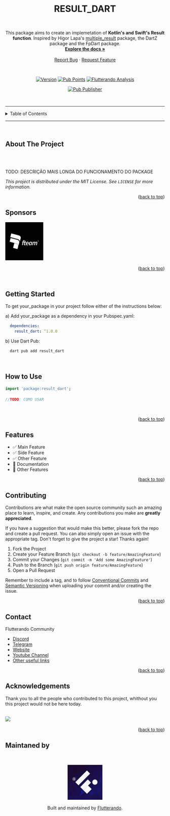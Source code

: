 <a name="readme-top"></a>


<h1 align="center">RESULT_DART</h1>

<!-- PROJECT LOGO -->
<br />
<!-- <div align="center">
  <a href="https://github.com/Flutterando/README-Template/">
    <img src="https://raw.githubusercontent.com/Flutterando/README-Template/master/readme_assets/logo.png" alt="Logo" width="180">
  </a> -->

  <p align="center">
    This package aims to create an implemetation of <b>Kotlin's and Swift's Result function</b>.
    Inspired by Higor Lapa's <a href='https://pub.dev/packages/multiple_result'>multiple_result</a> package, the DartZ package and the FpDart package.  
    <br />
    <!-- Put the link for the documentation here -->
    <a href="https://pub.dev/publishers/flutterando.com.br/packages"><strong>Explore the docs »</strong></a>
    <br />
    <br />
    <!-- Disable unused links with with comments -->
    <a href="https://github.com/Flutterando/result_dart/issues">Report Bug</a>
    ·
    <a href="https://github.com/Flutterando/result_dart/pulls">Request Feature</a>
  </p>

<br>

<div align='center'>

[![Version](https://img.shields.io/github/v/release/flutterando/asuka?style=plastic)](https://pub.dev/packages/result_dart)
[![Pub Points](https://img.shields.io/pub/points/result_dart?label=pub%20points&style=plastic)](https://pub.dev/packages/result_dart/score)
[![Flutterando Analysis](https://img.shields.io/badge/style-flutterando__analysis-blueviolet?style=plastic)](https://pub.dev/packages/flutterando_analysis/)

[![Pub Publisher](https://img.shields.io/pub/publisher/result_dart?style=plastic)](https://pub.dev/publishers/flutterando.com.br/packages)


</div>

<br>

---
<!-- TABLE OF CONTENTS -->
<!-- Linked to every ## title below -->
<details>
  <summary>Table of Contents</summary>
  <ol>
    <li><a href="#about-the-project">About The Project</a></li>
    <li><a href="#sponsors">Sponsors</a></li>
    <li><a href="#getting-started">Getting Started</a></li>
    <li><a href="#how-to-use">How to Use</a></li>
    <li><a href="#features">Features</a></li>
    <li><a href="#contributing">Contributing</a></li>
    <li><a href="#contact">Contact</a></li>
    <li><a href="#acknowledgements">Acknowledgements</a></li>
  </ol>
</details>

---

<br>

<!-- ABOUT THE PROJECT -->
## About The Project


<!-- PROJECT EXAMPLE (IMAGE) -->

<br>
<!-- <Center>
<img src="https://raw.githubusercontent.com/Flutterando/README-Template/master/readme_assets/project-image.png" alt="Project Screenshot" width="400">
</Center> -->

<br>

<!-- PROJECT DESCRIPTION -->

TODO: DESCRIÇÃO MAIS LONGA DO FUNCIONAMENTO DO PACKAGE

<i>This project is distributed under the MIT License. See `LICENSE` for more information.
</i>

<p align="right">(<a href="#readme-top">back to top</a>)</p>

<!-- SPONSORS -->
<!-- For now FTeam is the only sponsor for Flutterando packages. The community is open to more support for it's open source endeavors, so check it out and make contact with us through the links provided at the end -->
## Sponsors

<a href="https://fteam.dev">
    <img src="https://raw.githubusercontent.com/Flutterando/README-Template/master/readme_assets/sponsor-logo.png" alt="Logo" width="120">
  </a>

<p align="right">(<a href="#readme-top">back to top</a>)</p>
<br>


<!-- GETTING STARTED -->
## Getting Started

<!---- The description provided below was aimed to show how to install a pub.dev package, change it as you see fit for your project ---->
To get your_package in your project follow either of the instructions below:

a) Add your_package as a dependency in your Pubspec.yaml:
 ```yaml
   dependencies:
     result_dart: ^1.0.0
``` 

b) Use Dart Pub:
```
  dart pub add result_dart
```

<br>


## How to Use


```dart
import 'package:result_dart';

//TODO: COMO USAR
``` 
<br>

<!-- _For more examples, please refer to the_ [Documentation]()  -->

<!---- You can use the emoji 🚧 to indicate Work In Progress sections ---->

<p align="right">(<a href="#readme-top">back to top</a>)</p>

<!-- FEATURES -->

<!---- Marcar com ✅ o que foi feito
e 🚧 para o que está sendo trabalhado ---->
## Features

- ✅ Main Feature
- ✅ Side Feature
- ✅ Other Feature
- 🚧 Documentation
- 🚧 Other Features 

<p align="right">(<a href="#readme-top">back to top</a>)</p>



<!-- CONTRIBUTING -->
## Contributing

Contributions are what make the open source community such an amazing place to learn, inspire, and create. Any contributions you make are **greatly appreciated**.

If you have a suggestion that would make this better, please fork the repo and create a pull request. You can also simply open an issue with the appropriate tag. 
Don't forget to give the project a star! Thanks again!

1. Fork the Project
2. Create your Feature Branch (`git checkout -b feature/AmazingFeature`)
3. Commit your Changes (`git commit -m 'Add some AmazingFeature'`)
4. Push to the Branch (`git push origin feature/AmazingFeature`)
5. Open a Pull Request

Remember to include a tag, and to follow [Conventional Commits](https://www.conventionalcommits.org/en/v1.0.0/) and [Semantic Versioning](https://semver.org/) when uploading your commit and/or creating the issue. 

<p align="right">(<a href="#readme-top">back to top</a>)</p>

<!-- CONTACT -->

<!---- Those are the current Flutterando contacts as of 25 August 2022 --->
## Contact

Flutterando Community
- [Discord](https://discord.gg/qNBDHNARja)
- [Telegram](https://t.me/flutterando)
- [Website](https://www.flutterando.com.br)
- [Youtube Channel](https://www.youtube.com.br/flutterando)
- [Other useful links](https://linktr.ee/flutterando)


<p align="right">(<a href="#readme-top">back to top</a>)</p>

<!-- ACKNOWLEDGEMENTS -->
## Acknowledgements 


Thank you to all the people who contributed to this project, whithout you this project would not be here today.

<br>

<!---- Change the link below to the contributors page of your project and change the repo= in the img src to properly point to your repository -->

<a href="https://github.com/flutterando/result_dart/graphs/contributors">
  <img src="https://contrib.rocks/image?repo=flutterando/result_dart" />
</a>


<p align="right">(<a href="#readme-top">back to top</a>)</p>

<!-- MANTAINED BY -->
## Maintaned by

<br>
<p align="center">
  <a href="https://www.flutterando.com.br">
    <img width="110px" src="https://raw.githubusercontent.com/Flutterando/README-Template/master/readme_assets/logo-flutterando.png">
  </a>
  <p align="center">
    Built and maintained by <a href="https://www.flutterando.com.br">Flutterando</a>.
  </p>
</p>